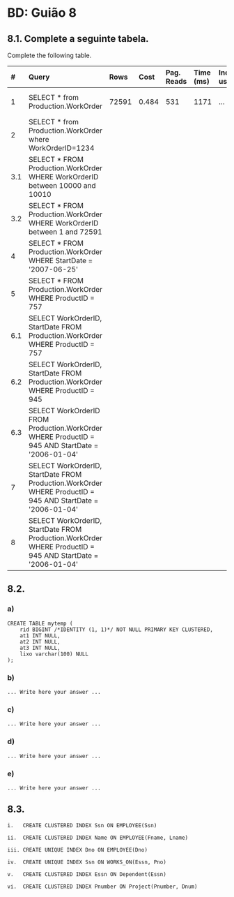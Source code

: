 # BD: Guião 8


## ​8.1. Complete a seguinte tabela.
Complete the following table.

| #    | Query                                                                                                      | Rows  | Cost  | Pag. Reads | Time (ms) | Index used | Index Op.            | Discussion |
| :--- | :--------------------------------------------------------------------------------------------------------- | :---- | :---- | :--------- | :-------- | :--------- | :------------------- | :--------- |
| 1    | SELECT * from Production.WorkOrder                                                                         | 72591 | 0.484 | 531        | 1171      | …          | Clustered Index Scan |            |
| 2    | SELECT * from Production.WorkOrder where WorkOrderID=1234                                                  |       |       |            |           |            |                      |            |
| 3.1  | SELECT * FROM Production.WorkOrder WHERE WorkOrderID between 10000 and 10010                               |       |       |            |           |            |                      |            |
| 3.2  | SELECT * FROM Production.WorkOrder WHERE WorkOrderID between 1 and 72591                                   |       |       |            |           |            |                      |            |
| 4    | SELECT * FROM Production.WorkOrder WHERE StartDate = '2007-06-25'                                          |       |       |            |           |            |                      |            |
| 5    | SELECT * FROM Production.WorkOrder WHERE ProductID = 757                                                   |       |       |            |           |            |                      |            |
| 6.1  | SELECT WorkOrderID, StartDate FROM Production.WorkOrder WHERE ProductID = 757                              |       |       |            |           |            |                      |            |
| 6.2  | SELECT WorkOrderID, StartDate FROM Production.WorkOrder WHERE ProductID = 945                              |       |       |            |           |            |                      |            |
| 6.3  | SELECT WorkOrderID FROM Production.WorkOrder WHERE ProductID = 945 AND StartDate = '2006-01-04'            |       |       |            |           |            |                      |            |
| 7    | SELECT WorkOrderID, StartDate FROM Production.WorkOrder WHERE ProductID = 945 AND StartDate = '2006-01-04' |       |       |            |           |            |                      |            |
| 8    | SELECT WorkOrderID, StartDate FROM Production.WorkOrder WHERE ProductID = 945 AND StartDate = '2006-01-04' |       |       |            |           |            |                      |            |

## ​8.2.

### a)

```
CREATE TABLE mytemp ( 
    rid BIGINT /*IDENTITY (1, 1)*/ NOT NULL PRIMARY KEY CLUSTERED, 
    at1 INT NULL, 
    at2 INT NULL, 
    at3 INT NULL, 
    lixo varchar(100) NULL 
);
```

### b)

```
... Write here your answer ...
```

### c)

```
... Write here your answer ...
```

### d)

```
... Write here your answer ...
```

### e)

```
... Write here your answer ...
```

## ​8.3.

```
i.   CREATE CLUSTERED INDEX Ssn ON EMPLOYEE(Ssn)

ii.  CREATE CLUSTERED INDEX Name ON EMPLOYEE(Fname, Lname)

iii. CREATE UNIQUE INDEX Dno ON EMPLOYEE(Dno)

iv.  CREATE UNIQUE INDEX Ssn ON WORKS_ON(Essn, Pno)

v.   CREATE CLUSTERED INDEX Essn ON Dependent(Essn)

vi.  CREATE CLUSTERED INDEX Pnumber ON Project(Pnumber, Dnum)
```
